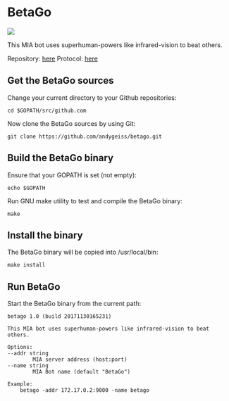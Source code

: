 # BetaGo
[![](https://goreportcard.com/badge/github.com/andygeiss/betago)](https://goreportcard.com/report/github.com/andygeiss/betago) 

This MIA bot uses superhuman-powers like infrared-vision to beat others.

Repository: [here](https://github.com/janernsting/maexchen)
Protocol: [here](https://github.com/janernsting/maexchen/blob/master/protokoll.en.markdown)

## Get the BetaGo sources

Change your current directory to your Github repositories:

    cd $GOPATH/src/github.com

Now clone the BetaGo sources by using Git:

    git clone https://github.com/andygeiss/betago.git

## Build the BetaGo binary

Ensure that your GOPATH is set (not empty):

    echo $GOPATH

Run GNU make utility to test and compile the BetaGo binary:

    make

## Install the binary

The BetaGo binary will be copied into /usr/local/bin:

    make install

## Run BetaGo

Start the BetaGo binary from the current path:

    betago 1.0 (build 20171130165231)

    This MIA bot uses superhuman-powers like infrared-vision to beat others.

    Options:
    --addr string
            MIA server address (host:port)
    --name string
            MIA Bot name (default "BetaGo")

    Example:
        betago -addr 172.17.0.2:9000 -name betago

